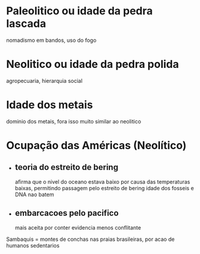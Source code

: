 # Paleolitico ou idade da pedra lascada
nomadismo em bandos, uso do fogo

# Neolitico ou idade da pedra polida
agropecuaria, hierarquia social

# Idade dos metais
dominio dos metais, fora isso muito similar ao neolitico


# Ocupação das Américas (Neolítico)
- ## teoria do estreito de bering
	afirma que o nivel do oceano estava baixo por causa das temperaturas baixas, permitindo passagem pelo estreito de bering
	idade dos fosseis e DNA nao batem
- ## embarcacoes pelo pacifico
	mais aceita por conter evidencia menos conflitante


Sambaquis = montes de conchas nas praias brasileiras, por acao de humanos sedentarios